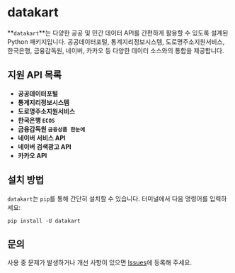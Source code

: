 # datakart

**`datakart`**는 다양한 공공 및 민간 데이터 API를 간편하게 활용할 수 있도록 설계된 Python 패키지입니다. 공공데이터포털, 통계지리정보시스템, 도로명주소지원서비스, 한국은행, 금융감독원, 네이버, 카카오 등 다양한 데이터 소스와의 통합을 제공합니다.

## 지원 API 목록

- **공공데이터포털**
- **통계지리정보시스템**
- **도로명주소지원서비스**
- **한국은행 `ECOS`**
- **금융감독원 `금융상품 한눈에`**
- **네이버 서비스 API**
- **네이버 검색광고 API**
- **카카오 API**

## 설치 방법

`datakart`는 `pip`를 통해 간단히 설치할 수 있습니다. 터미널에서 다음 명령어를 입력하세요:

```shell
pip install -U datakart
```

## 문의

사용 중 문제가 발생하거나 개선 사항이 있으면 [Issues](https://github.com/himoon/datakart/issues)에 등록해 주세요.
